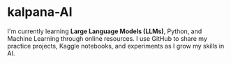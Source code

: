 # kalpana-AI
I'm currently learning **Large Language Models (LLMs)**, Python, and Machine Learning through online resources.   I use GitHub to share my practice projects, Kaggle notebooks, and experiments as I grow my skills in AI.  
